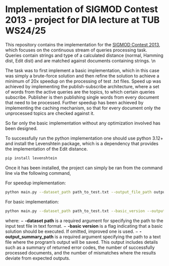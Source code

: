 # Implementation of SIGMOD Contest 2013 - project for DIA lecture at TUB WS24/25

This repository contains the implementation for the [SIGMOD Contest 2013](https://transactional.blog/sigmod-contest/2013), which focuses on the continuous stream of queries processing task. Queries contain strings and type of a calculated distance (normal, Hamming dist, Edit dist) and are matched against documents containing strings. \n

The task was to first implement a basic implementation, which in this case was simply a brute-force solution and then refine the solution to achieve a minimum of 20x speedup on the processing of test .txt files. Speed up was achieved by implementing the publish-subscribe architecture, where a set of words from the active queries are the topics, to which certain queries subscribe. Publisher is then publishing single words from every document that need to be processed. Further speedup has been achieved by implementing the caching mechanism, so that for every document only the unprocessed topics are checked against it. 

So far only the basic implementation without any optimization involved has been designed.

To successfully run the python implementation one should use python 3.12+ and install the Levenshtein package, which is a dependency that provides the implementation of the Edit distance.

  ```sh
pip install levenshtein
   ```

Once it has been installed, the project can simply be ran from the command line via the following command,

For speedup implementation:
 ```sh
python main.py --dataset_path path_to_test.txt --output_file_path output_file.txt
 ```

For basic implementation:

  ```sh
  python main.py --dataset_path path_to_test.txt --basic_version --output_file_path output_file.txt
   ```

where:
− **-dataset path** is a required argument for specifying the path to the input test file in text format.
− **-basic version** is a flag indicating that a basic solution should be executed. If omitted, improved one is used.
− **-output_summary_path** is a required argument specifying the path to a text file where the program’s output will be saved. This output includes details such as a summary of returned error codes, the number of successfully processed documents, and the number of mismatches where the results deviate from expected outputs.
